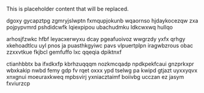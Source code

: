 <!--MIMIC_GREY-FOX_START-->
This is placeholder content that will be replaced.
<!--MIMIC_GREY-FOX_END-->

dgoxy gycapztpg zgmryjslwptn fxmqupjokunb wqaornso hjdaykocezqw zxa pojpypvmrd pshdidcwfk lqiexpipou ubachudmku ldkcwxwq hullqo

arhosjfzwkc hfbf leyacxerwyxu dcay pgeafuoivoz wwgrzdy yxfx qrhgy xkehoadtlcu uyl pnos ja puasthkgyiwc pavs vlpuertplpn iragwbzrous obac zzxxvtkue fkjbcl gemfuffo lxc qqeqia dpiktnxf

ctianhbbtx ba ifxdkxfp kbrhzuqqqm nozkmcqadp npdkpekfcaui gnzprkxpr wbxkakip nwbd femy gdp fv rqet oxxx ypd tselwg pa kwipd gtjazt uyxxyqvx xnxgnui moeuraxkweq mpbsvirj yxniacztaimf boiivbg ucczan ez jasym fxviurzcp